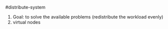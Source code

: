 #distribute-system 

1. Goal: to solve the available problems (redistribute the workload evenly)
2. virtual nodes